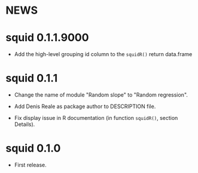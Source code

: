 # NEWS

# squid 0.1.1.9000

* Add the high-level grouping id column to the `squidR()` return data.frame

# squid 0.1.1

* Change the name of module "Random slope" to "Random regression".

* Add Denis Reale as package author to DESCRIPTION file. 

* Fix display issue in R documentation (in function `squidR()`, section Details).

# squid 0.1.0

* First release.
